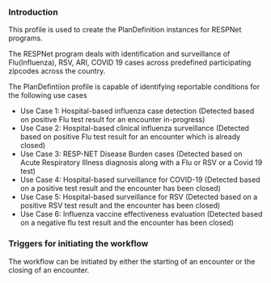 ### Introduction

This profile is used to create the PlanDefinition instances for RESPNet programs.

The RESPNet program deals with identification and surveillance of Flu(Influenza), RSV, ARI, COVID 19 cases across predefined participating zipcodes across the country. 

The PlanDefintiion profile is capable of identifying reportable conditions for the following use cases

* Use Case 1: Hospital-based influenza case detection (Detected based on positive Flu test result for an encounter in-progress)
* Use Case 2: Hospital-based clinical influenza surveillance (Detected based on positive Flu test result for an encounter which is already closed)
* Use Case 3: RESP-NET Disease Burden cases (Detected based on Acute Respiratory Illness diagnosis along with a Flu or RSV or a Covid 19 test)
* Use Case 4: Hospital-based surveillance for COVID-19 (Detected based on a positive test result and the encounter has been closed)
* Use Case 5: Hospital-based surveillance for RSV (Detected based on a positive RSV test result and the encounter has been closed)
* Use Case 6: Influenza vaccine effectiveness evaluation (Detected based on a negative flu test result and the encounter has been closed)

### Triggers for initiating the workflow 

The workflow can be initiated by either the starting of an encounter or the closing of an encounter.


 